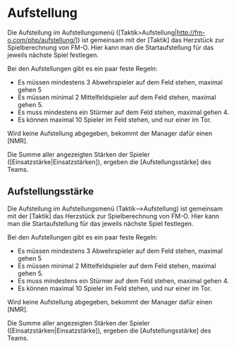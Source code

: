 # Aufstellung

Die Aufstellung im Aufstellungsmenü ([Taktik>Aufstellung|http://fm-o.com/php/aufstellung/]) ist gemeinsam mit der [Taktik] das Herzstück zur Spielberechnung von FM-O. Hier kann man die Startaufstellung für das jeweils nächste Spiel festlegen.

Bei den Aufstellungen gibt es ein paar feste Regeln:

* Es müssen mindestens 3 Abwehrspieler auf dem Feld stehen, maximal gehen 5
* Es müssen minimal 2 Mittelfeldspieler auf dem Feld stehen, maximal gehen 5.
* Es muss mindestens ein Stürmer auf dem Feld stehen, maximal gehen 4.
* Es können maximal 10 Spieler im Feld stehen, und nur einer im Tor.

Wird keine Aufstellung abgegeben, bekommt der Manager dafür einen [NMR].

Die Summe aller angezeigten Stärken der Spieler ([Einsatzstärke|Einsatzstärken]), ergeben die [Aufstellungsstärke] des Teams.


## Aufstellungsstärke

Die Aufstellung im Aufstellungsmenü (Taktik-->Aufstellung) ist gemeinsam mit der [Taktik] das Herzstück zur Spielberechnung von FM-O. Hier kann man die Startaufstellung für das jeweils nächste Spiel festlegen.

Bei den Aufstellungen gibt es ein paar feste Regeln:

* Es müssen mindestens 3 Abwehrspieler auf dem Feld stehen, maximal gehen 5
* Es müssen minimal 2 Mittelfeldspieler auf dem Feld stehen, maximal gehen 5.
* Es muss mindestens ein Stürmer auf dem Feld stehen, maximal gehen 4.
* Es können maximal 10 Spieler im Feld stehen, und nur einer im Tor.

Wird keine Aufstellung abgegeben, bekommt der Manager dafür einen [NMR].

Die Summe aller angezeigten Stärken der Spieler ([Einsatzstärken|Einsatzstärke]), ergeben die [Aufstellungsstärke] des Teams.

